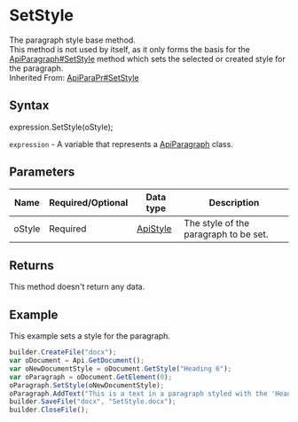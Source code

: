 # SetStyle

The paragraph style base method.
<br>This method is not used by itself, as it only forms the basis for the [ApiParagraph#SetStyle](./SetStyle.md) method which sets the selected or created style for the paragraph.<br>Inherited From: [ApiParaPr#SetStyle](../../ApiParaPr/Methods/SetStyle.md)

## Syntax

expression.SetStyle(oStyle);

`expression` - A variable that represents a [ApiParagraph](../ApiParagraph.md) class.

## Parameters

| **Name** | **Required/Optional** | **Data type** | **Description** |
| ------------- | ------------- | ------------- | ------------- |
| oStyle | Required | [ApiStyle](../../ApiStyle/ApiStyle.md) | The style of the paragraph to be set. |

## Returns

This method doesn't return any data.

## Example

This example sets a style for the paragraph.

```javascript
builder.CreateFile("docx");
var oDocument = Api.GetDocument();
var oNewDocumentStyle = oDocument.GetStyle("Heading 6");
var oParagraph = oDocument.GetElement(0);
oParagraph.SetStyle(oNewDocumentStyle);
oParagraph.AddText("This is a text in a paragraph styled with the 'Heading 6' style.");
builder.SaveFile("docx", "SetStyle.docx");
builder.CloseFile();
```